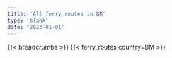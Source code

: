 ```yaml
---
title: 'All ferry routes in BM'
type: 'blank'
date: "2023-01-01"
---
```


{{< breadcrumbs >}}
{{< ferry_routes country=BM >}}
